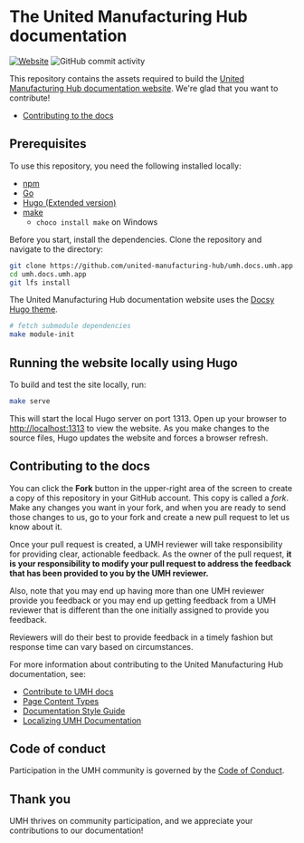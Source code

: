 # The United Manufacturing Hub documentation

[![Website][badge-website]](https://umh.docs.umh.app)
![GitHub commit activity][badge-commit-activity]

This repository contains the assets required to build the [United Manufacturing Hub documentation website](https://umh.docs.umh.app). We're glad that you want to contribute!

- [Contributing to the docs](#contributing-to-the-docs)

## Prerequisites

To use this repository, you need the following installed locally:

- [npm](https://www.npmjs.com/)
- [Go](https://go.dev/)
- [Hugo (Extended version)](https://gohugo.io/)
- [make](https://www.gnu.org/software/make/)
  - `choco install make` on Windows

Before you start, install the dependencies. Clone the repository and navigate to the directory:

```bash
git clone https://github.com/united-manufacturing-hub/umh.docs.umh.app.git
cd umh.docs.umh.app
git lfs install
```

The United Manufacturing Hub documentation website uses the [Docsy Hugo theme](https://github.com/google/docsy#readme).

```bash
# fetch submodule dependencies
make module-init
```

## Running the website locally using Hugo

To build and test the site locally, run:

```bash
make serve
```

This will start the local Hugo server on port 1313. Open up your browser to <http://localhost:1313> to view the website. As you make changes to the source files, Hugo updates the website and forces a browser refresh.

## Contributing to the docs

You can click the **Fork** button in the upper-right area of the screen to create a copy of this repository in your GitHub account. This copy is called a _fork_. Make any changes you want in your fork, and when you are ready to send those changes to us, go to your fork and create a new pull request to let us know about it.

Once your pull request is created, a UMH reviewer will take responsibility for providing clear, actionable feedback. As the owner of the pull request, **it is your responsibility to modify your pull request to address the feedback that has been provided to you by the UMH reviewer.**

Also, note that you may end up having more than one UMH reviewer provide you feedback or you may end up getting feedback from a UMH reviewer that is different than the one initially assigned to provide you feedback.

Reviewers will do their best to provide feedback in a timely fashion but response time can vary based on circumstances.

For more information about contributing to the United Manufacturing Hub documentation, see:

- [Contribute to UMH docs](https://umh.docs.umh.app/docs/development/contribute/documentation/)
- [Page Content Types](https://umh.docs.umh.app/docs/development/contribute/documentation/style/page-content-types/)
- [Documentation Style Guide](https://umh.docs.umh.app/docs/development/contribute/documentation/style/style-guide/)
- [Localizing UMH Documentation](https://umh.docs.umh.app/docs/development/contribute/documentation/localization/)

## Code of conduct

Participation in the UMH community is governed by the [Code of Conduct](.github/CODE_OF_CONDUCT.md).

## Thank you

UMH thrives on community participation, and we appreciate your contributions to our documentation!

<!-- definitions -->
[badge-website]: https://img.shields.io/website?up_message=online&url=https%3A%2F%2Fumh.docs.umh.app%2Fdocs%2F
[badge-commit-activity]: https://img.shields.io/github/commit-activity/m/united-manufacturing-hub/umh.docs.umh.app
